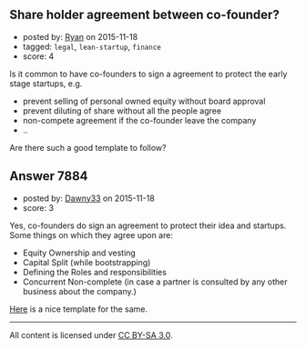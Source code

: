 ## Share holder agreement between co-founder?

- posted by: [Ryan](https://stackexchange.com/users/171062/ryan) on 2015-11-18
- tagged: `legal`, `lean-startup`, `finance`
- score: 4

Is it common to have co-founders to sign a agreement to protect the early stage startups, e.g.

- prevent selling of personal owned equity without board approval
- prevent diluting of share without all the people agree
- non-compete agreement if the co-founder leave the company
- ..

Are there such a good template to follow?


## Answer 7884

- posted by: [Dawny33](https://stackexchange.com/users/6444670/dawny33) on 2015-11-18
- score: 3

<p>Yes, co-founders do sign an agreement to protect their idea and startups. Some things on which they agree upon are:</p>

<ul>
<li>Equity Ownership and vesting</li>
<li>Capital Split (while bootstrapping)</li>
<li>Defining the Roles and responsibilities</li>
<li>Concurrent Non-complete  (in case a partner is consulted by any other business about the company.)</li>
</ul>

<p><a href="http://www.docracy.com/35/founders-equity-agreement" rel="nofollow">Here</a> is a nice template for the same.</p>




---

All content is licensed under [CC BY-SA 3.0](https://creativecommons.org/licenses/by-sa/3.0/).
